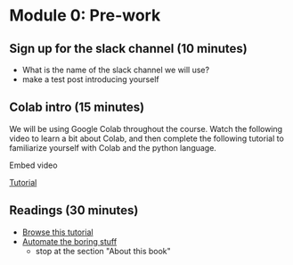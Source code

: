 # Module 0: Pre-work

## Sign up for the slack channel (10 minutes)
- What is the name of the slack channel we will use?
- make a test post introducing yourself

## Colab intro (15 minutes)
We will be using Google Colab throughout the course. Watch the following video to learn a bit about Colab, and then complete the following tutorial to familiarize yourself with Colab and the python language.

Embed video

[Tutorial](https://youtu.be/inN8seMm7UI)

## Readings (30 minutes)
- [Browse this tutorial](https://docs.python.org/3/tutorial/introduction.html)
- [Automate the boring stuff](https://automatetheboringstuff.com/2e/chapter0/)
   - stop at the section "About this book"
